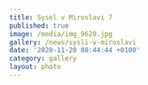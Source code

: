 ```yaml
---
title: Sysel v Miroslavi 7
published: true
image: /media/img_9629.jpg
gallery: /news/sysli-v-miroslavi
date: '2020-11-20 08:44:44 +0100'
category: gallery
layout: photo
---
```


